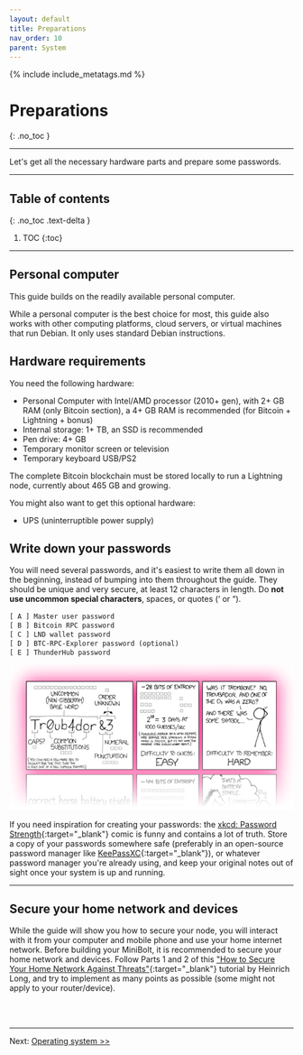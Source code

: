 ```yaml
---
layout: default
title: Preparations
nav_order: 10
parent: System
---
```

<!-- markdownlint-disable MD014 MD022 MD025 MD040 -->
{% include include_metatags.md %}

# Preparations

{: .no_toc }

---

Let's get all the necessary hardware parts and prepare some passwords.

---

## Table of contents
{: .no_toc .text-delta }

1. TOC
{:toc}

---

## Personal computer

This guide builds on the readily available personal computer.

While a personal computer is the best choice for most, this guide also works with other computing platforms, cloud servers, or virtual machines that run Debian.
It only uses standard Debian instructions.

## Hardware requirements

You need the following hardware:

* Personal Computer with Intel/AMD processor (2010+ gen), with 2+ GB RAM (only Bitcoin section), a 4+ GB RAM is recommended (for Bitcoin + Lightning + bonus)
* Internal storage: 1+ TB, an SSD is recommended
* Pen drive: 4+ GB
* Temporary monitor screen or television
* Temporary keyboard USB/PS2

The complete Bitcoin blockchain must be stored locally to run a Lightning node, currently about 465 GB and growing.

You might also want to get this optional hardware:

* UPS (uninterruptible power supply)

## Write down your passwords

You will need several passwords, and it's easiest to write them all down in the beginning, instead of bumping into them throughout the guide.
They should be unique and very secure, at least 12 characters in length. Do **not use uncommon special characters**, spaces, or quotes (‘ or “).

  ```
  [ A ] Master user password
  [ B ] Bitcoin RPC password
  [ C ] LND wallet password
  [ D ] BTC-RPC-Explorer password (optional)
  [ E ] ThunderHub password
  ```

![xkcd: Password Strength](../../images/preparations_xkcd.png)

If you need inspiration for creating your passwords: the [xkcd: Password Strength](https://xkcd.com/936/){:target="_blank"} comic is funny and contains a lot of truth.
Store a copy of your passwords somewhere safe (preferably in an open-source password manager like [KeePassXC](https://keepassxc.org/){:target="_blank"}), or whatever password manager you're already using, and keep your original notes out of sight once your system is up and running.

---

## Secure your home network and devices

While the guide will show you how to secure your node, you will interact with it from your computer and mobile phone and use your home internet network. Before building your MiniBolt, it is recommended to secure your home network and devices.
Follow Parts 1 and 2 of this ["How to Secure Your Home Network Against Threats"](https://restoreprivacy.com/secure-home-network/){:target="_blank"} tutorial by Heinrich Long, and try to implement as many points as possible (some might not apply to your router/device).

<br /><br />

---

Next: [Operating system >>](operating-system.md)
